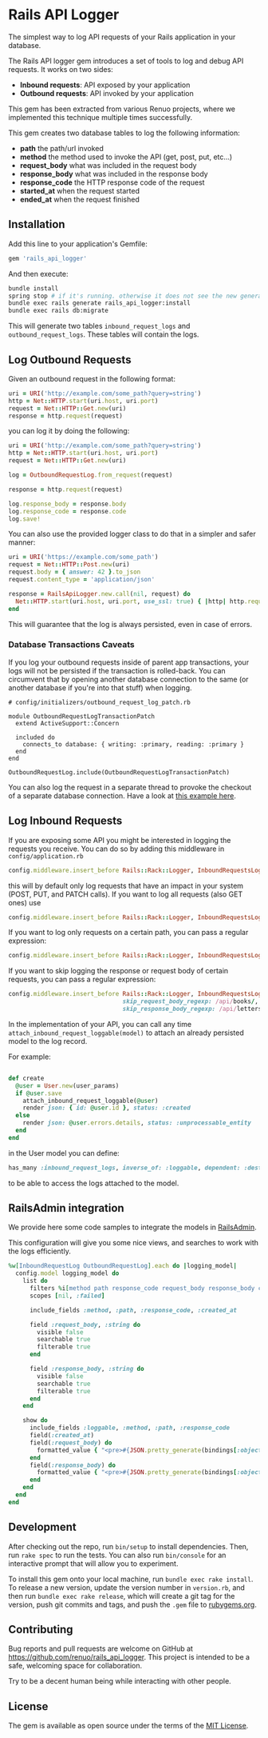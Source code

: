 # Rails API Logger

The simplest way to log API requests of your Rails application in your database.

The Rails API logger gem introduces a set of tools to log and debug API requests.
It works on two sides:

* **Inbound requests**: API exposed by your application
* **Outbound requests**: API invoked by your application  

This gem has been extracted from various Renuo projects, where we implemented this
technique multiple times successfully.

This gem creates two database tables to log the following information:

* **path** the path/url invoked
* **method** the method used to invoke the API (get, post, put, etc...)
* **request_body** what was included in the request body
* **response_body** what was included in the response body 
* **response_code** the HTTP response code of the request 
* **started_at** when the request started
* **ended_at** when the request finished

## Installation

Add this line to your application's Gemfile:

```ruby
gem 'rails_api_logger'
```

And then execute:

```bash
bundle install
spring stop # if it's running. otherwise it does not see the new generator 
bundle exec rails generate rails_api_logger:install
bundle exec rails db:migrate
```

This will generate two tables `inbound_request_logs` and `outbound_request_logs`.
These tables will contain the logs.

## Log Outbound Requests

Given an outbound request in the following format:

```ruby
uri = URI('http://example.com/some_path?query=string')
http = Net::HTTP.start(uri.host, uri.port)
request = Net::HTTP::Get.new(uri)
response = http.request(request)
```

you can log it by doing the following:

```ruby
uri = URI('http://example.com/some_path?query=string')
http = Net::HTTP.start(uri.host, uri.port)
request = Net::HTTP::Get.new(uri)

log = OutboundRequestLog.from_request(request)

response = http.request(request)

log.response_body = response.body
log.response_code = response.code
log.save!
```

You can also use the provided logger class to do that in a simpler and safer manner:

```ruby
uri = URI('https://example.com/some_path')
request = Net::HTTP::Post.new(uri)
request.body = { answer: 42 }.to_json
request.content_type = 'application/json'

response = RailsApiLogger.new.call(nil, request) do
  Net::HTTP.start(uri.host, uri.port, use_ssl: true) { |http| http.request(request) }
end
``` 

This will guarantee that the log is always persisted, even in case of errors.

### Database Transactions Caveats

If you log your outbound requests inside of parent app transactions, your logs will not be persisted if
the transaction is rolled-back. You can circumvent that by opening another database connection
to the same (or another database if you're into that stuff) when logging.

```
# config/initializers/outbound_request_log_patch.rb

module OutboundRequestLogTransactionPatch
  extend ActiveSupport::Concern

  included do
    connects_to database: { writing: :primary, reading: :primary }
  end
end

OutboundRequestLog.include(OutboundRequestLogTransactionPatch)
```

You can also log the request in a separate thread to provoke the checkout of a separate database connection.
Have a look at [this example here](https://github.com/renuo/rails_api_logger/blob/28d4ced88fea5a5f4fd72f5a1db42ad4734eb547/spec/outbound_request_log_spec.rb#L28-L30).

## Log Inbound Requests

If you are exposing some API you might be interested in logging the requests you receive.
You can do so by adding this middleware in `config/application.rb`

```ruby
config.middleware.insert_before Rails::Rack::Logger, InboundRequestsLoggerMiddleware
``` 

this will by default only log requests that have an impact in your system (POST, PUT, and PATCH calls).
If you want to log all requests (also GET ones) use

```ruby
config.middleware.insert_before Rails::Rack::Logger, InboundRequestsLoggerMiddleware, only_state_change: false
```

If you want to log only requests on a certain path, you can pass a regular expression:

```ruby
config.middleware.insert_before Rails::Rack::Logger, InboundRequestsLoggerMiddleware, path_regexp: /api/
```

If you want to skip logging the response or request body of certain requests, you can pass a regular expression:

```ruby
config.middleware.insert_before Rails::Rack::Logger, InboundRequestsLoggerMiddleware,
                                skip_request_body_regexp: /api/books/,
                                skip_response_body_regexp: /api/letters/
```


In the implementation of your API, you can call any time `attach_inbound_request_loggable(model)`
to attach an already persisted model to the log record.


For example:
```ruby

def create
  @user = User.new(user_params)
  if @user.save
    attach_inbound_request_loggable(@user)
    render json: { id: @user.id }, status: :created
  else
    render json: @user.errors.details, status: :unprocessable_entity
  end
end
```

in the User model you can define:

```ruby
has_many :inbound_request_logs, inverse_of: :loggable, dependent: :destroy, as: :loggable
```

to be able to access the logs attached to the model.

## RailsAdmin integration

We provide here some code samples to integrate the models in [RailsAdmin](https://github.com/sferik/rails_admin).

This configuration will give you some nice views, and searches to work with the logs efficiently. 
```ruby
%w[InboundRequestLog OutboundRequestLog].each do |logging_model|
  config.model logging_model do
    list do
      filters %i[method path response_code request_body response_body created_at]
      scopes [nil, :failed]

      include_fields :method, :path, :response_code, :created_at

      field :request_body, :string do
        visible false
        searchable true
        filterable true
      end

      field :response_body, :string do
        visible false
        searchable true
        filterable true
      end
    end

    show do
      include_fields :loggable, :method, :path, :response_code
      field(:created_at)
      field(:request_body) do
        formatted_value { "<pre>#{JSON.pretty_generate(bindings[:object].request_body)}</pre>".html_safe }
      end
      field(:response_body) do
        formatted_value { "<pre>#{JSON.pretty_generate(bindings[:object].response_body)}</pre>".html_safe }
      end
    end
  end
end
```


## Development

After checking out the repo, run `bin/setup` to install dependencies. Then, run `rake spec` to run the tests. You can also run `bin/console` for an interactive prompt that will allow you to experiment.

To install this gem onto your local machine, run `bundle exec rake install`. To release a new version, update the version number in `version.rb`, and then run `bundle exec rake release`, which will create a git tag for the version, push git commits and tags, and push the `.gem` file to [rubygems.org](https://rubygems.org).

## Contributing

Bug reports and pull requests are welcome on GitHub at https://github.com/renuo/rails_api_logger. 
This project is intended to be a safe, welcoming space for collaboration.

Try to be a decent human being while interacting with other people.

## License

The gem is available as open source under the terms of the [MIT License](https://opensource.org/licenses/MIT).
